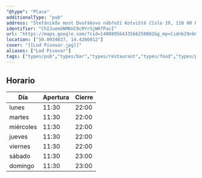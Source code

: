 ```yaml
---
"@type": "Place"
additionalType: "pub"
address: "Štefánikův most Dvořákovo nábřeží Kotviště číslo 19, 110 00 Praha 1, Chequia"
identifier: "ChIJuemGNMKUC0cRYrSjWKfPacI"
url: "https://maps.google.com/?cid=14008956433566250082&g_mp=Cidnb29nbGUubWFwcy5wbGFjZXMudjEuUGxhY2VzLlNlYXJjaFRleHQQABgEIAA"
location: ["50.0934837, 14.4266012"]
cover: "[[Lod Pivovar.jpg]]"
aliases: ["Loď Pivovar"]
tags: ["types/pub","types/bar","types/restaurant","types/food","types/point_of_interest","types/establishment"]
---
```


## Horario

| Día  | Apertura  | Cierre  |
|---|---|---|
| lunes | 11:30 | 22:00 |
| martes | 11:30 | 22:00 |
| miércoles | 11:30 | 22:00 |
| jueves | 11:30 | 22:00 |
| viernes | 11:30 | 22:00 |
| sábado | 11:30 | 23:00 |
| domingo | 11:30 | 23:00 |